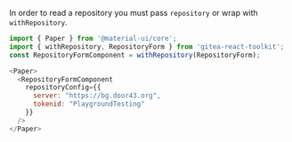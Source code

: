 In order to read a repository you must pass `repository` or wrap with `withRepository`.

```js
import { Paper } from '@material-ui/core';
import { withRepository, RepositoryForm } from 'gitea-react-toolkit';
const RepositoryFormComponent = withRepository(RepositoryForm);

<Paper>
  <RepositoryFormComponent
    repositoryConfig={{
      server: "https://bg.door43.org",
      tokenid: "PlaygroundTesting"
    }}
  />
</Paper>
```